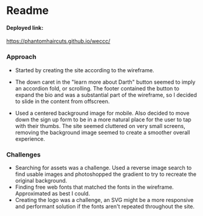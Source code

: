 # Readme

#### Deployed link: 
https://phantomhaircuts.github.io/weccc/

### Approach
- Started by creating the site according to the wireframe.

- The down caret in the "learn more about Darth" button seemed to imply an accordion fold, or scrolling. The footer contained the button to expand the bio and was a substantial part of the wireframe, so I decided to slide in the content from offscreen.

- Used a centered background image for mobile. Also decided to move down the sign up form to be in a more natural place for the user to tap with their thumbs. The site seemed cluttered on very small screens, removing the background image seemed to create a smoother overall experience.

### Challenges
- Searching for assets was a challenge. Used a reverse image search to find usable images and photoshopped the gradient to try to recreate the original background.
- Finding free web fonts that matched the fonts in the wireframe. Approximated as best I could.
- Creating the logo was a challenge, an SVG might be a more responsive and performant solution if the fonts aren't repeated throughout the site.
